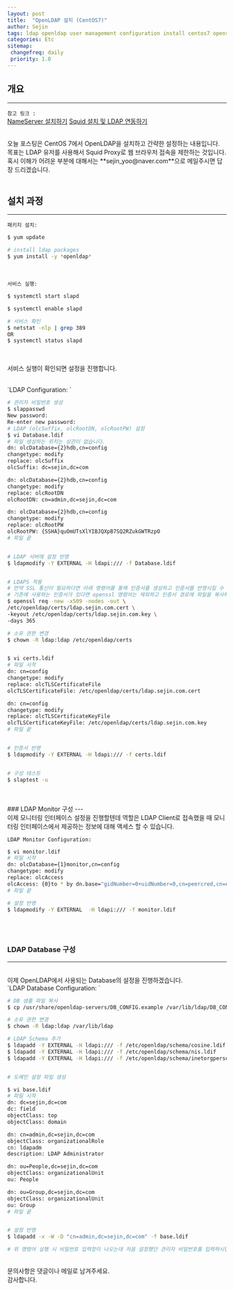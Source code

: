 ```yaml
---
layout: post
title:  "OpenLDAP 설치 (CentOS7)"
author: Sejin
tags: ldap openldap user management configuration install centos7 opensource
categories: Etc
sitemap:
 changefreq: daily
 priority: 1.0
---
```


## 개요
---
`참고 링크 :`
<br>
[NameServer 설치하기](https://yoosejin.github.io/etc/2020/07/24/How-to-install-dns.html)
[Squid 설치 및 LDAP 연동하기](https://yoosejin.github.io/etc/2020/07/29/squid-with-ldap.html)

<br>
오늘 포스팅은 CentOS 7에서 OpenLDAP을 설치하고 간략한 설정하는 내용입니다.
<br>
목표는 LDAP 유저를 사용해서 Squid Proxy로 웹 브라우저 접속을 제한하는 것입니다.
<br>
혹시 이해가 어려운 부분에 대해서는 **sejin_yoo@naver.com**으로 메일주시면 답장 드리겠습니다.
<br>
<br>

## 설치 과정
---

`패키지 설치:`

```bash
$ yum update

# install ldap packages
$ yum install -y *openldap*

```
<br>

`서비스 실행:`

```bash
$ systemctl start slapd

$ systemctl enable slapd

# 서비스 확인
$ netstat -nlp | grep 389
OR
$ systemctl status slapd

```
<br>

서비스 실행이 확인되면 설정을 진행합니다.

<br>
`LDAP Configuration: `

```bash
# 관리자 비밀번호 생성
$ slappasswd
New password:
Re-enter new password:
# LDAP (olcSuffix, olcRootDN, olcRootPW) 설정
$ vi Database.ldif
# 파일 생성하는 위치는 상관이 없습니다.
dn: olcDatabase={2}hdb,cn=config
changetype: modify
replace: olcSuffix
olcSuffix: dc=sejin,dc=com

dn: olcDatabase={2}hdb,cn=config
changetype: modify
replace: olcRootDN
olcRootDN: cn=admin,dc=sejin,dc=com

dn: olcDatabase={2}hdb,cn=config
changetype: modify
replace: olcRootPW
olcRootPW: {SSHA}quOmUTsXlYIBJQXpB7SQ2RZukGWTRzpO
# 파일 끝


# LDAP 서버에 설정 반영
$ ldapmodify -Y EXTERNAL -H ldapi:/// -f Database.ldif


# LDAPS 적용
# 만약 SSL 통신이 필요하다면 아래 명령어를 통해 인증서를 생성하고 인증서를 반영시킬 수 있습니다.
# 기존에 사용하는 인증서가 있다면 openssl 명령어는 제외하고 인증서 경로에 파일을 복사하면 됩니다.
$ openssl req -new -x509 -nodes -out \
/etc/openldap/certs/ldap.sejin.com.cert \
-keyout /etc/openldap/certs/ldap.sejin.com.key \
-days 365

# 소유 권한 변경
$ chown -R ldap:ldap /etc/openldap/certs


$ vi certs.ldif
# 파일 시작
dn: cn=config
changetype: modify
replace: olcTLSCertificateFile
olcTLSCertificateFile: /etc/openldap/certs/ldap.sejin.com.cert

dn: cn=config
changetype: modify
replace: olcTLSCertificateKeyFile
olcTLSCertificateKeyFile: /etc/openldap/certs/ldap.sejin.com.key
# 파일 끝


# 인증서 반영
$ ldapmodify -Y EXTERNAL -H ldapi:/// -f certs.ldif


# 구성 테스트
$ slaptest -u


```
<br>

<br>
### LDAP Monitor 구성
---
<br>
이제 모니터링 인터페이스 설정을 진행할텐데 역할은 LDAP Client로 접속했을 때 모니터링 인터페이스에서 제공하는 정보에 대해 액세스 할 수 있습니다.
<br>

`LDAP Monitor Configuration: `

```bash
$ vi monitor.ldif
# 파일 시작
dn: olcDatabase={1}monitor,cn=config
changetype: modify
replace: olcAccess
olcAccess: {0}to * by dn.base="gidNumber=0+uidNumber=0,cn=peercred,cn=external, cn=auth" read by dn.base="cn=admin,dc=sejin,dc=com" read by * none
# 파일 끝

# 설정 반영
$ ldapmodify -Y EXTERNAL  -H ldapi:/// -f monitor.ldif
```
<br>
<br>

### LDAP Database 구성
---
<br>
이제 OpenLDAP에서 사용되는 Database의 설정을 진행하겠습니다.

<br>
`LDAP Database Configuration: `

```bash
# DB 샘플 파일 복사
$ cp /usr/share/openldap-servers/DB_CONFIG.example /var/lib/ldap/DB_CONFIG

# 소유 권한 변경
$ chown -R ldap:ldap /var/lib/ldap

# LDAP Schema 추가
$ ldapadd -Y EXTERNAL -H ldapi:/// -f /etc/openldap/schema/cosine.ldif
$ ldapadd -Y EXTERNAL -H ldapi:/// -f /etc/openldap/schema/nis.ldif
$ ldapadd -Y EXTERNAL -H ldapi:/// -f /etc/openldap/schema/inetorgperson.ldif


# 도메인 설정 파일 생성

$ vi base.ldif
# 파일 시작
dn: dc=sejin,dc=com
dc: field
objectClass: top
objectClass: domain

dn: cn=admin,dc=sejin,dc=com
objectClass: organizationalRole
cn: ldapadm
description: LDAP Administrator

dn: ou=People,dc=sejin,dc=com
objectClass: organizationalUnit
ou: People

dn: ou=Group,dc=sejin,dc=com
objectClass: organizationalUnit
ou: Group
# 파일 끝


# 설정 반영
$ ldapadd -x -W -D "cn=admin,dc=sejin,dc=com" -f base.ldif

# 위 명령어 실행 시 비밀번호 입력창이 나오는데 처음 설정했던 관리자 비밀번호를 입력하시면 됩니다.

```

<br>
문의사항은 댓글이나 메일로 남겨주세요.
<br>
감사합니다.
<br>

